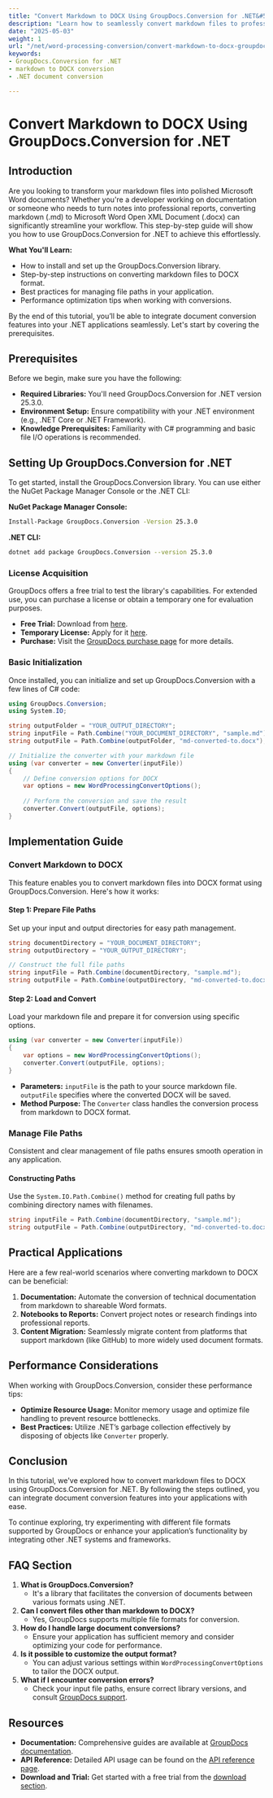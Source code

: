 ```yaml
---
title: "Convert Markdown to DOCX Using GroupDocs.Conversion for .NET&#58; A Step-by-Step Guide"
description: "Learn how to seamlessly convert markdown files to professional Word documents using GroupDocs.Conversion for .NET. Follow this comprehensive guide with code examples and best practices."
date: "2025-05-03"
weight: 1
url: "/net/word-processing-conversion/convert-markdown-to-docx-groupdocs-net/"
keywords:
- GroupDocs.Conversion for .NET
- markdown to DOCX conversion
- .NET document conversion

---
```



# Convert Markdown to DOCX Using GroupDocs.Conversion for .NET

## Introduction

Are you looking to transform your markdown files into polished Microsoft Word documents? Whether you're a developer working on documentation or someone who needs to turn notes into professional reports, converting markdown (.md) to Microsoft Word Open XML Document (.docx) can significantly streamline your workflow. This step-by-step guide will show you how to use GroupDocs.Conversion for .NET to achieve this effortlessly.

**What You'll Learn:**
- How to install and set up the GroupDocs.Conversion library.
- Step-by-step instructions on converting markdown files to DOCX format.
- Best practices for managing file paths in your application.
- Performance optimization tips when working with conversions.

By the end of this tutorial, you’ll be able to integrate document conversion features into your .NET applications seamlessly. Let's start by covering the prerequisites.

## Prerequisites

Before we begin, make sure you have the following:

- **Required Libraries:** You'll need GroupDocs.Conversion for .NET version 25.3.0.
- **Environment Setup:** Ensure compatibility with your .NET environment (e.g., .NET Core or .NET Framework).
- **Knowledge Prerequisites:** Familiarity with C# programming and basic file I/O operations is recommended.

## Setting Up GroupDocs.Conversion for .NET

To get started, install the GroupDocs.Conversion library. You can use either the NuGet Package Manager Console or the .NET CLI:

**NuGet Package Manager Console:**
```bash
Install-Package GroupDocs.Conversion -Version 25.3.0
```

**.NET CLI:**
```bash
dotnet add package GroupDocs.Conversion --version 25.3.0
```

### License Acquisition

GroupDocs offers a free trial to test the library's capabilities. For extended use, you can purchase a license or obtain a temporary one for evaluation purposes.

- **Free Trial:** Download from [here](https://releases.groupdocs.com/conversion/net/).
- **Temporary License:** Apply for it [here](https://purchase.groupdocs.com/temporary-license/).
- **Purchase:** Visit the [GroupDocs purchase page](https://purchase.groupdocs.com/buy) for more details.

### Basic Initialization

Once installed, you can initialize and set up GroupDocs.Conversion with a few lines of C# code:

```csharp
using GroupDocs.Conversion;
using System.IO;

string outputFolder = "YOUR_OUTPUT_DIRECTORY";
string inputFile = Path.Combine("YOUR_DOCUMENT_DIRECTORY", "sample.md");
string outputFile = Path.Combine(outputFolder, "md-converted-to.docx");

// Initialize the converter with your markdown file
using (var converter = new Converter(inputFile))
{
    // Define conversion options for DOCX
    var options = new WordProcessingConvertOptions();
    
    // Perform the conversion and save the result
    converter.Convert(outputFile, options);
}
```

## Implementation Guide

### Convert Markdown to DOCX

This feature enables you to convert markdown files into DOCX format using GroupDocs.Conversion. Here's how it works:

#### Step 1: Prepare File Paths
Set up your input and output directories for easy path management.

```csharp
string documentDirectory = "YOUR_DOCUMENT_DIRECTORY";
string outputDirectory = "YOUR_OUTPUT_DIRECTORY";

// Construct the full file paths
string inputFile = Path.Combine(documentDirectory, "sample.md");
string outputFile = Path.Combine(outputDirectory, "md-converted-to.docx");
```

#### Step 2: Load and Convert
Load your markdown file and prepare it for conversion using specific options.

```csharp
using (var converter = new Converter(inputFile))
{
    var options = new WordProcessingConvertOptions();
    converter.Convert(outputFile, options);
}
```

- **Parameters:** `inputFile` is the path to your source markdown file. `outputFile` specifies where the converted DOCX will be saved.
- **Method Purpose:** The `Converter` class handles the conversion process from markdown to DOCX format.

### Manage File Paths
Consistent and clear management of file paths ensures smooth operation in any application.

#### Constructing Paths
Use the `System.IO.Path.Combine()` method for creating full paths by combining directory names with filenames.

```csharp
string inputFile = Path.Combine(documentDirectory, "sample.md");
string outputFile = Path.Combine(outputDirectory, "md-converted-to.docx");
```

## Practical Applications
Here are a few real-world scenarios where converting markdown to DOCX can be beneficial:

1. **Documentation:** Automate the conversion of technical documentation from markdown to shareable Word formats.
2. **Notebooks to Reports:** Convert project notes or research findings into professional reports.
3. **Content Migration:** Seamlessly migrate content from platforms that support markdown (like GitHub) to more widely used document formats.

## Performance Considerations
When working with GroupDocs.Conversion, consider these performance tips:

- **Optimize Resource Usage:** Monitor memory usage and optimize file handling to prevent resource bottlenecks.
- **Best Practices:** Utilize .NET’s garbage collection effectively by disposing of objects like `Converter` properly.
  
## Conclusion
In this tutorial, we've explored how to convert markdown files to DOCX using GroupDocs.Conversion for .NET. By following the steps outlined, you can integrate document conversion features into your applications with ease.

To continue exploring, try experimenting with different file formats supported by GroupDocs or enhance your application’s functionality by integrating other .NET systems and frameworks.

## FAQ Section

1. **What is GroupDocs.Conversion?**
   - It's a library that facilitates the conversion of documents between various formats using .NET.
2. **Can I convert files other than markdown to DOCX?**
   - Yes, GroupDocs supports multiple file formats for conversion.
3. **How do I handle large document conversions?**
   - Ensure your application has sufficient memory and consider optimizing your code for performance.
4. **Is it possible to customize the output format?**
   - You can adjust various settings within `WordProcessingConvertOptions` to tailor the DOCX output.
5. **What if I encounter conversion errors?**
   - Check your input file paths, ensure correct library versions, and consult [GroupDocs support](https://forum.groupdocs.com/c/conversion/10).

## Resources
- **Documentation:** Comprehensive guides are available at [GroupDocs documentation](https://docs.groupdocs.com/conversion/net/).
- **API Reference:** Detailed API usage can be found on the [API reference page](https://reference.groupdocs.com/conversion/net/).
- **Download and Trial:** Get started with a free trial from the [download section](https://releases.groupdocs.com/conversion/net/).
